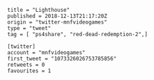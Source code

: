 ```
title = "Lighthouse"
published = 2018-12-13T21:17:20Z
origin = "twitter-mnfvideogames"
type = "tweet"
tag = [ "ps4share", "red-dead-redemption-2",]

[twitter]
account = "mnfvideogames"
first_tweet = "1073326026753785856"
retweets = 0
favourites = 1
```

<p class='image'><img src='https://mnf.m17s.net/2018/12/13/DuU4VO5W0AYwb2Z.jpg' alt=''></p>

